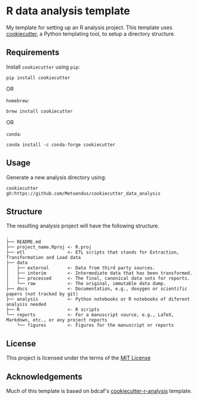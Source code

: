 R data analysis template
========================

My template for setting up an R analysis project. This template uses
[cookiecutter](https://github.com/audreyr/cookiecutter), a Python templating
tool, to setup a directory structure.

Requirements
------------

Install `cookiecutter` using `pip`:

```
pip install cookiecutter
```

OR

`homebrew`:

```
brew install cookiecutter
```

OR

`conda`:

```
conda install -c conda-forge cookiecutter
```

Usage
-----

Generate a new analysis directory using:

```
cookiecutter gh:https://github.com/Metuendus/cookiecutter_data_analysis
```


Structure
----------

The resulting analysis project will have the following structure.

```
.
├── README.md
├── project_name.Rproj <- R.proj
├── etl                <- ETL scripts that stands for Extraction, Transformation and Load data
├── data
│   ├── external       <- Data from third party sources.
│   ├── interim        <- Intermediate data that has been transformed.
│   ├── processed      <- The final, canonical data sets for reports.
│   └── raw            <- The original, immutable data dump.
├── docs               <- Documentation, e.g., doxygen or scientific papers (not tracked by git)
├── analysis           <- Python notebooks or R notebooks of diferent analysis needed
├── R                  <- R scripts
└── reports            <- For a manuscript source, e.g., LaTeX, Markdown, etc., or any project reports
    └── figures        <- Figures for the manuscript or reports
```

License
-------

This project is licensed under the terms of the [MIT License](/LICENSE)  


Acknowledgements
----------------

Much of this template is based on bdcaf's
[cookiecutter-r-analysis](https://github.com/lazappi/cookiecutter-r-analysis)
template.

